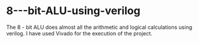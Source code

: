 # 8---bit-ALU-using-verilog
The 8 - bit ALU does almost all the arithmetic and logical calculations using verilog. I have used Vivado for the execution of the project.
